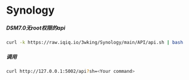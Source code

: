# Synology
##### DSM7.0无root权限的api
```sh
curl -k https://raw.iqiq.io/3wking/Synology/main/API/api.sh | bash
```
##### 调用
```sh
curl http://127.0.0.1:5002/api?sh=<Your command>
```
